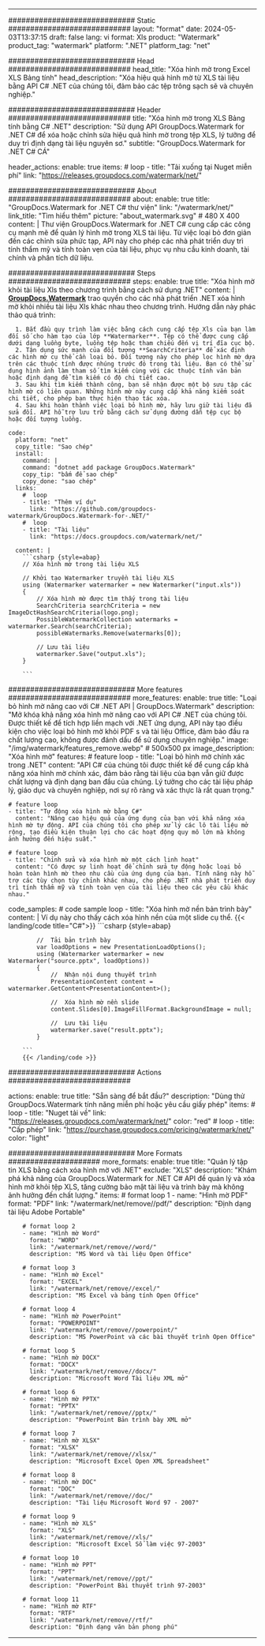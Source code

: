 
---
############################# Static ############################
layout: "format"
date:  2024-05-03T13:37:15
draft: false
lang: vi
format: Xls
product: "Watermark"
product_tag: "watermark"
platform: ".NET"
platform_tag: "net"

############################# Head ############################
head_title: "Xóa hình mờ trong Excel XLS Bảng tính"
head_description: "Xóa hiệu quả hình mờ từ XLS tài liệu bằng API C# .NET của chúng tôi, đảm bảo các tệp trông sạch sẽ và chuyên nghiệp."

############################# Header ############################
title: "Xóa hình mờ trong XLS Bảng tính bằng C# .NET" 
description: "Sử dụng API GroupDocs.Watermark for .NET C# để xóa hoặc chỉnh sửa hiệu quả hình mờ trong tệp XLS, lý tưởng để duy trì định dạng tài liệu nguyên sơ."
subtitle: "GroupDocs.Watermark for .NET C# CÁ" 

header_actions:
  enable: true
  items:
    #  loop
    - title: "Tải xuống tại Nuget miễn phí"
      link: "https://releases.groupdocs.com/watermark/net/"
      
############################# About ############################
about:
    enable: true
    title: "GroupDocs.Watermark for .NET C# thư viện"
    link: "/watermark/net/"
    link_title: "Tìm hiểu thêm"
    picture: "about_watermark.svg" # 480 X 400
    content: |
       Thư viện GroupDocs.Watermark for .NET C# cung cấp các công cụ mạnh mẽ để quản lý hình mờ trong XLS tài liệu. Từ việc loại bỏ đơn giản đến các chỉnh sửa phức tạp, API này cho phép các nhà phát triển duy trì tính thẩm mỹ và tính toàn vẹn của tài liệu, phục vụ nhu cầu kinh doanh, tài chính và phân tích dữ liệu.

############################# Steps ############################
steps:
    enable: true
    title: "Xóa hình mờ khỏi tài liệu Xls theo chương trình bằng cách sử dụng .NET"
    content: |
      **[GroupDocs.Watermark](https://products.groupdocs.com/watermark/net/)** trao quyền cho các nhà phát triển .NET xóa hình mờ khỏi nhiều tài liệu Xls khác nhau theo chương trình. Hướng dẫn này phác thảo quá trình:
      
      1. Bắt đầu quy trình làm việc bằng cách cung cấp tệp Xls của bạn làm đối số cho hàm tạo của lớp **Watermarker**. Tệp có thể được cung cấp dưới dạng luồng byte, luồng tệp hoặc tham chiếu đến vị trí đĩa cục bộ.
      2. Tận dụng sức mạnh của đối tượng **SearchCriteria** để xác định các hình mờ cụ thể cần loại bỏ. Đối tượng này cho phép lọc hình mờ dựa trên các thuộc tính được nhúng trước đó trong tài liệu. Bạn có thể sử dụng hình ảnh làm tham số tìm kiếm cùng với các thuộc tính văn bản hoặc định dạng để tìm kiếm có độ chi tiết cao.
      3. Sau khi tìm kiếm thành công, bạn sẽ nhận được một bộ sưu tập các hình mờ có liên quan. Những hình mờ này cung cấp khả năng kiểm soát chi tiết, cho phép bạn thực hiện thao tác xóa.
      4. Sau khi hoàn thành việc loại bỏ hình mờ, hãy lưu giữ tài liệu đã sửa đổi. API hỗ trợ lưu trữ bằng cách sử dụng đường dẫn tệp cục bộ hoặc đối tượng luồng.
   
    code:
      platform: "net"
      copy_title: "Sao chép"
      install:
        command: |
        command: "dotnet add package GroupDocs.Watermark"
        copy_tip: "bấm để sao chép"
        copy_done: "sao chép"
      links:
        #  loop
        - title: "Thêm ví dụ"
          link: "https://github.com/groupdocs-watermark/GroupDocs.Watermark-for-.NET/"
        #  loop
        - title: "Tài liệu"
          link: "https://docs.groupdocs.com/watermark/net/"
          
      content: |
        ```csharp {style=abap}
        // Xóa hình mờ trong tài liệu XLS

        // Khởi tạo Watermarker truyền tài liệu XLS
        using (Watermarker watermarker = new Watermarker("input.xls"))
        {
            // Xóa hình mờ được tìm thấy trong tài liệu
            SearchCriteria searchCriteria = new ImageDctHashSearchCriteria(logo.png);
            PossibleWatermarkCollection watermarks = watermarker.Search(searchCriteria);
            possibleWatermarks.Remove(watermarks[0]);

            // Lưu tài liệu
            watermarker.Save("output.xls");
        }
        
        ```  

############################# More features ############################
more_features:
  enable: true
  title: "Loại bỏ hình mờ nâng cao với C# .NET API | GroupDocs.Watermark"
  description: "Mở khóa khả năng xóa hình mờ nâng cao với API C# .NET của chúng tôi. Được thiết kế để tích hợp liền mạch với .NET ứng dụng, API này tạo điều kiện cho việc loại bỏ hình mờ khỏi PDF s và tài liệu Office, đảm bảo đầu ra chất lượng cao, không được đánh dấu để sử dụng chuyên nghiệp."
  image: "/img/watermark/features_remove.webp" # 500x500 px
  image_description: "Xóa hình mờ"
  features:
    # feature loop
    - title: "Loại bỏ hình mờ chính xác trong .NET"
      content: "API C# của chúng tôi được thiết kế để cung cấp khả năng xóa hình mờ chính xác, đảm bảo rằng tài liệu của bạn vẫn giữ được chất lượng và định dạng ban đầu của chúng. Lý tưởng cho các tài liệu pháp lý, giáo dục và chuyên nghiệp, nơi sự rõ ràng và xác thực là rất quan trọng."

    # feature loop
    - title: "Tự động xóa hình mờ bằng C#"
      content: "Nâng cao hiệu quả của ứng dụng của bạn với khả năng xóa hình mờ tự động. API của chúng tôi cho phép xử lý các lô tài liệu mở rộng, tạo điều kiện thuận lợi cho các hoạt động quy mô lớn mà không ảnh hưởng đến hiệu suất."

    # feature loop
    - title: "Chỉnh sửa và xóa hình mờ một cách linh hoạt"
      content: "Có được sự linh hoạt để chỉnh sửa tự động hoặc loại bỏ hoàn toàn hình mờ theo nhu cầu của ứng dụng của bạn. Tính năng này hỗ trợ các tùy chọn tùy chỉnh khác nhau, cho phép .NET nhà phát triển duy trì tính thẩm mỹ và tính toàn vẹn của tài liệu theo các yêu cầu khác nhau."
      
  code_samples:
    # code sample loop
    - title: "Xóa hình mờ nền bản trình bày"
      content: |
        Ví dụ này cho thấy cách xóa hình nền của một slide cụ thể.
        {{< landing/code title="C#">}}
        ```csharp {style=abap}
        
            //  Tải bản trình bày
            var loadOptions = new PresentationLoadOptions();
            using (Watermarker watermarker = new Watermarker("source.pptx", loadOptions))
            {
                //  Nhận nội dung thuyết trình
                PresentationContent content = watermarker.GetContent<PresentationContent>();

                //  Xóa hình mờ nền slide
                content.Slides[0].ImageFillFormat.BackgroundImage = null;

                //  Lưu tài liệu
                watermarker.save("result.pptx");
            }

        ```
        {{< /landing/code >}}


############################# Actions ############################

actions:
  enable: true
  title: "Sẵn sàng để bắt đầu?"
  description: "Dùng thử GroupDocs.Watermark tính năng miễn phí hoặc yêu cầu giấy phép"
  items:
    #  loop
    - title: "Nuget tải về"
      link: "https://releases.groupdocs.com/watermark/net/"
      color: "red"
        #  loop
    - title: "Cấp phép"
      link: "https://purchase.groupdocs.com/pricing/watermark/net/"
      color: "light"


############################# More Formats #####################
more_formats:
    enable: true
    title: "Quản lý tập tin XLS bằng cách xóa hình mờ với .NET"
    exclude: "XLS"
    description: "Khám phá khả năng của GroupDocs.Watermark for .NET C# API để quản lý và xóa hình mờ khỏi tệp XLS, tăng cường bảo mật tài liệu và trình bày mà không ảnh hưởng đến chất lượng."
    items: 
        # format loop 1
        - name: "Hình mờ PDF"
          format: "PDF"
          link: "/watermark/net/remove//pdf/"
          description: "Định dạng tài liệu Adobe Portable"

        # format loop 2
        - name: "Hình mờ Word"
          format: "WORD"
          link: "/watermark/net/remove//word/"
          description: "MS Word và tài liệu Open Office"
          
        # format loop 3
        - name: "Hình mờ Excel"
          format: "EXCEL"
          link: "/watermark/net/remove//excel/"
          description: "MS Excel và bảng tính Open Office"

        # format loop 4
        - name: "Hình mờ PowerPoint"
          format: "POWERPOINT"
          link: "/watermark/net/remove//powerpoint/"
          description: "MS PowerPoint và các bài thuyết trình Open Office"

        # format loop 5
        - name: "Hình mờ DOCX"
          format: "DOCX"
          link: "/watermark/net/remove//docx/"
          description: "Microsoft Word Tài liệu XML mở"
          
        # format loop 6
        - name: "Hình mờ PPTX"
          format: "PPTX"
          link: "/watermark/net/remove//pptx/"
          description: "PowerPoint Bản trình bày XML mở"
          
        # format loop 7
        - name: "Hình mờ XLSX"
          format: "XLSX"
          link: "/watermark/net/remove//xlsx/"
          description: "Microsoft Excel Open XML Spreadsheet"

        # format loop 8
        - name: "Hình mờ DOC"
          format: "DOC"
          link: "/watermark/net/remove//doc/"
          description: "Tài liệu Microsoft Word 97 - 2007"

        # format loop 9
        - name: "Hình mờ XLS"
          format: "XLS"
          link: "/watermark/net/remove//xls/"
          description: "Microsoft Excel Sổ làm việc 97-2003"

        # format loop 10
        - name: "Hình mờ PPT"
          format: "PPT"
          link: "/watermark/net/remove//ppt/"
          description: "PowerPoint Bài thuyết trình 97-2003"

        # format loop 11
        - name: "Hình mờ RTF"
          format: "RTF"
          link: "/watermark/net/remove//rtf/"
          description: "Định dạng văn bản phong phú"

---